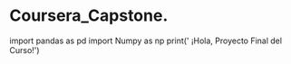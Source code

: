 # Coursera_Capstone.
import pandas as pd
import  Numpy as np
print(' ¡Hola, Proyecto Final del Curso!')
